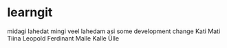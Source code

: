 # learngit
midagi lahedat
mingi veel lahedam asi
some development change
Kati
Mati
Tiina
Leopold
Ferdinant
Malle
Kalle
Ülle